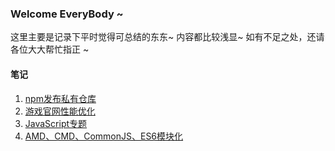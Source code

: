 ### Welcome EveryBody ~ 

这里主要是记录下平时觉得可总结的东东~ 内容都比较浅显~ 如有不足之处，还请各位大大帮忙指正 ~ 

#### 笔记

1. [npm发布私有仓库](https://github.com/liujinhuan/LearnNotes/issues/1)
2. [游戏官网性能优化](https://github.com/liujinhuan/LearnNotes/issues/2)
3. [JavaScript专题](https://github.com/liujinhuan/LearnNotes/issues/3)
4. [AMD、CMD、CommonJS、ES6模块化](https://github.com/liujinhuan/LearnNotes/issues/4)
